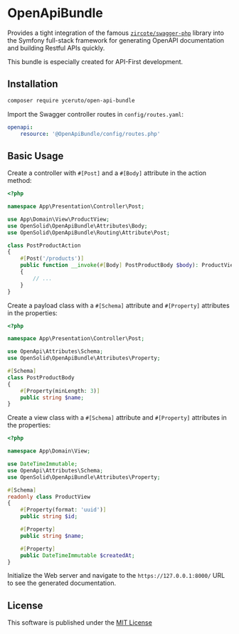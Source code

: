# OpenApiBundle

Provides a tight integration of the famous [`zircote/swagger-php`](https://github.com/zircote/swagger-php) library into the Symfony full-stack framework for generating 
OpenAPI documentation and building Restful APIs quickly.

This bundle is especially created for API-First development.

## Installation

```bash
composer require yceruto/open-api-bundle
```

Import the Swagger controller routes in `config/routes.yaml`:
```yaml
openapi:
    resource: '@OpenApiBundle/config/routes.php'
```

## Basic Usage

Create a controller with `#[Post]` and a `#[Body]` attribute in the action method:
```php
<?php

namespace App\Presentation\Controller\Post;

use App\Domain\View\ProductView;
use OpenSolid\OpenApiBundle\Attributes\Body;
use OpenSolid\OpenApiBundle\Routing\Attribute\Post;

class PostProductAction
{
    #[Post('/products')]
    public function __invoke(#[Body] PostProductBody $body): ProductView
    {
        // ...
    }
}
```

Create a payload class with a `#[Schema]` attribute and `#[Property]` attributes in the properties:
```php
<?php

namespace App\Presentation\Controller\Post;

use OpenApi\Attributes\Schema;
use OpenSolid\OpenApiBundle\Attributes\Property;

#[Schema]
class PostProductBody
{
    #[Property(minLength: 3)]
    public string $name;
}
```

Create a view class with a `#[Schema]` attribute and `#[Property]` attributes in the properties:
```php
<?php

namespace App\Domain\View;

use DateTimeImmutable;
use OpenApi\Attributes\Schema;
use OpenSolid\OpenApiBundle\Attributes\Property;

#[Schema]
readonly class ProductView
{
    #[Property(format: 'uuid')]
    public string $id;

    #[Property]
    public string $name;

    #[Property]
    public DateTimeImmutable $createdAt;
}
```

Initialize the Web server and navigate to the `https://127.0.0.1:8000/` URL to see the generated documentation.

## License

This software is published under the [MIT License](LICENSE)
